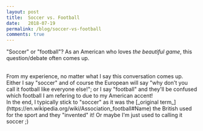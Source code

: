 ```yaml
---
layout: post
title:  Soccer vs. Football
date:   2018-07-19
permalink: /blog/soccer-vs-football
comments: true
---
```


"Soccer" or "football"? As an American who loves _the beautiful game_, this question/debate often comes up.

<br>
From my experience, no matter what I say this conversation comes up. Either I say "soccer" and of course the European will say "why don't you call it football like everyone else!"; or I say "football" and they'll be confused which football I am refering to due to my American accent!

<br>
In the end, I typically stick to "soccer" as it was the [_original term_](https://en.wikipedia.org/wiki/Association_football#Name) the British used for the sport and they "invented" it! Or maybe I'm just used to calling it soccer ;)